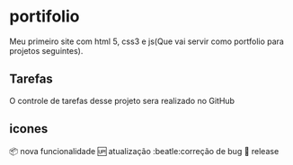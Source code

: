 # portifolio
Meu primeiro site com html 5, css3 e js(Que vai servir como portfolio para projetos seguintes).

## Tarefas

O controle de tarefas desse projeto sera realizado no GitHub

## icones

:package: nova funcionalidade
:up: atualização
:beatle:correção de bug
:checkered_flag: release
